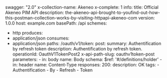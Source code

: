 swagger: "2.0"
x-collection-name: Akeneo
x-complete: 1
info:
  title: Official Akeneo PIM API
  description: the-akeneo-api-brought-to-youfind-out-how-this-postman-collection-works-by-visiting-httpapi-akeneo-com
  version: 1.0.0
host: example.com
basePath: /api
schemes:
- http
produces:
- application/json
consumes:
- application/json
paths:
  /oauth/v1/token:
    post:
      summary: Authentification by refresh token
      description: Authentification by refresh token.
      operationId: OauthV1TokenPost2
      x-api-path-slug: oauthv1token-post
      parameters:
      - in: body
        name: Body
        schema:
          $ref: '#/definitions/holder'
      - in: header
        name: Content-Type
      responses:
        200:
          description: OK
      tags:
      - Authentification
      - By
      - Refresh
      - Token